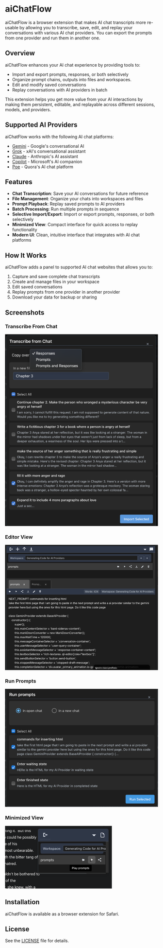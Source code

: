 # aiChatFlow

aiChatFlow is a browser extension that makes AI chat transcripts more re-usable by allowing you to transcribe, save, edit, and replay your conversations with various AI chat providers. You can export the prompts from one provider and run them in another one. 

## Overview

aiChatFlow enhances your AI chat experience by providing tools to:

- Import and export prompts, responses, or both selectively
- Organize prompt chains, outputs into files and workspaces.
- Edit and modify saved conversations
- Replay conversations with AI providers in batch

This extension helps you get more value from your AI interactions by making them persistent, editable, and replayable across different sessions, models, and providers.

## Supported AI Providers

aiChatFlow works with the following AI chat platforms:

- [Gemini](https://gemini.google.com/) - Google's conversational AI
- [Grok](https://grok.com/) - xAI's conversational assistant
- [Claude](https://claude.ai/) - Anthropic's AI assistant
- [Copilot](https://copilot.microsoft.com/) - Microsoft's AI companion
- [Poe](https://poe.com/) - Quora's AI chat platform

## Features

- **Chat Transcription**: Save your AI conversations for future reference
- **File Management**: Organize your chats into workspaces and files
- **Prompt Playback**: Replay saved prompts to AI providers
- **Batch Processing**: Run multiple prompts in sequence
- **Selective Import/Export**: Import or export prompts, responses, or both selectively
- **Minimized View**: Compact interface for quick access to replay functionality
- **Modern UI**: Clean, intuitive interface that integrates with AI chat platforms

## How It Works

aiChatFlow adds a panel to supported AI chat websites that allows you to:

1. Capture and save complete chat transcripts
2. Create and manage files in your workspace
3. Edit saved conversations
4. Replay prompts from one provider in another provider
5. Download your data for backup or sharing

## Screenshots

### Transcribe From Chat
![Transcribe From Chat](images/Transcribe%20From%20Chat.png)

### Editor View
![Editor View](images/Editor%20view.png)

### Run Prompts
![Run Prompts](images/Run%20Prompts.png)

### Minimized View
![Minimized View](images/Minimized%20view%20to%20replay%20prompts.png)

## Installation

aiChatFlow is available as a browser extension for Safari.

## License

See the [LICENSE](LICENSE) file for details.